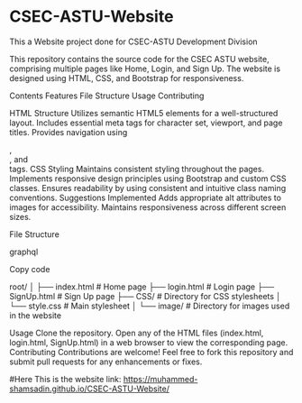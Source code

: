 # CSEC-ASTU-Website
This a Website project done for CSEC-ASTU Development Division

This repository contains the source code for the CSEC ASTU website, comprising multiple pages like Home, Login, and Sign Up. The website is designed using HTML, CSS, and Bootstrap for responsiveness.

Contents
Features
File Structure
Usage
Contributing


HTML Structure
Utilizes semantic HTML5 elements for a well-structured layout.
Includes essential meta tags for character set, viewport, and page titles.
Provides navigation using <nav>, <section>, and <footer> tags.
CSS Styling
Maintains consistent styling throughout the pages.
Implements responsive design principles using Bootstrap and custom CSS classes.
Ensures readability by using consistent and intuitive class naming conventions.
Suggestions Implemented
Adds appropriate alt attributes to images for accessibility.
Maintains responsiveness across different screen sizes.

File Structure

graphql

Copy code

root/
│
├── index.html        # Home page
├── login.html        # Login page
├── SignUp.html       # Sign Up page
├── CSS/              # Directory for CSS stylesheets
│   └── style.css     # Main stylesheet
│
└── image/            # Directory for images used in the website

Usage
Clone the repository.
Open any of the HTML files (index.html, login.html, SignUp.html) in a web browser to view the corresponding page.
Contributing
Contributions are welcome! Feel free to fork this repository and submit pull requests for any enhancements or fixes.


#Here
This is the website link: https://muhammed-shamsadin.github.io/CSEC-ASTU-Website/
